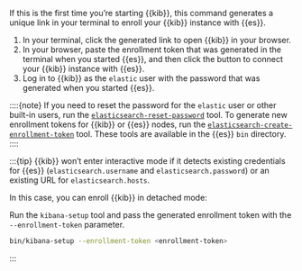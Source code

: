 If this is the first time you’re starting {{kib}}, this command generates a unique link in your terminal to enroll your {{kib}} instance with {{es}}.

1. In your terminal, click the generated link to open {{kib}} in your browser.
2. In your browser, paste the enrollment token that was generated in the terminal when you started {{es}}, and then click the button to connect your {{kib}} instance with {{es}}.
3. Log in to {{kib}} as the `elastic` user with the password that was generated when you started {{es}}.

::::{note}
If you need to reset the password for the `elastic` user or other built-in users, run the [`elasticsearch-reset-password`](elasticsearch://reference/elasticsearch/command-line-tools/reset-password.md) tool. To generate new enrollment tokens for {{kib}} or {{es}} nodes, run the [`elasticsearch-create-enrollment-token`](elasticsearch://reference/elasticsearch/command-line-tools/create-enrollment-token.md) tool. These tools are available in the {{es}} `bin` directory.
::::

:::{tip}
{{kib}} won’t enter interactive mode if it detects existing credentials for {{es}} (`elasticsearch.username` and `elasticsearch.password`) or an existing URL for `elasticsearch.hosts`.

In this case, you can enroll {{kib}} in detached mode:

Run the `kibana-setup` tool and pass the generated enrollment token with the `--enrollment-token` parameter.

```sh
bin/kibana-setup --enrollment-token <enrollment-token>
```
:::
